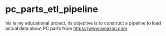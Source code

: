 # pc_parts_etl_pipeline
his is my educational project, its objective is to construct a pipeline to load actual data about PC parts from https://www.amazon.com
